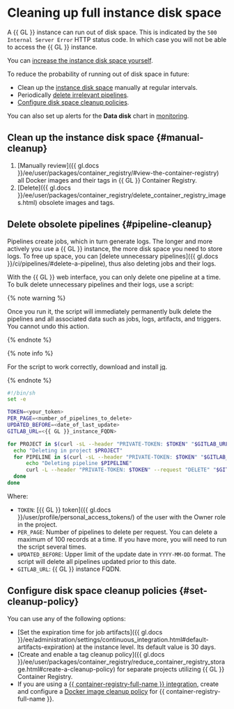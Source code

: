 # Cleaning up full instance disk space

A {{ GL }} instance can run out of disk space. This is indicated by the `500 Internal Server Error` HTTP status code. In which case you will not be able to access the {{ GL }} instance.

You can [increase the instance disk space yourself](instance-update.md).

To reduce the probability of running out of disk space in future:

* Clean up the [instance disk space](#manual-cleanup) manually at regular intervals.
* Periodically [delete irrelevant pipelines](#pipeline-cleanup).
* [Configure disk space cleanup policies](#set-cleanup-policy).

You can also set up alerts for the **Data disk** chart in [monitoring](./monitoring.md#monitoring-integration).

## Clean up the instance disk space {#manual-cleanup}

1. [Manually review]({{ gl.docs }}/ee/user/packages/container_registry/#view-the-container-registry) all Docker images and their tags in {{ GL }} Container Registry.
1. [Delete]({{ gl.docs }}/ee/user/packages/container_registry/delete_container_registry_images.html) obsolete images and tags.

## Delete obsolete pipelines {#pipeline-cleanup}

Pipelines create jobs, which in turn generate logs. The longer and more actively you use a {{ GL }} instance, the more disk space you need to store logs. To free up space, you can [delete unnecessary pipelines]({{ gl.docs }}/ci/pipelines/#delete-a-pipeline), thus also deleting jobs and their logs.

With the {{ GL }} web interface, you can only delete one pipeline at a time. To bulk delete unnecessary pipelines and their logs, use a script:

{% note warning %}

Once you run it, the script will immediately permanently bulk delete the pipelines and all associated data such as jobs, logs, artifacts, and triggers. You cannot undo this action.

{% endnote %}

{% note info %}

For the script to work correctly, download and install [jq](https://stedolan.github.io/jq/download/).

{% endnote %}

```bash
#!/bin/sh
set -e

TOKEN=<your_token>
PER_PAGE=<number_of_pipelines_to_delete>
UPDATED_BEFORE=<date_of_last_update>
GITLAB_URL=<{{ GL }}_instance_FQDN>

for PROJECT in $(curl -sL --header "PRIVATE-TOKEN: $TOKEN" "$GITLAB_URL/api/v4/projects?per_page=$PER_PAGE" | jq '.[].id') ; do
  echo "Deleting in project $PROJECT"
  for PIPELINE in $(curl -sL --header "PRIVATE-TOKEN: $TOKEN" "$GITLAB_URL/api/v4/projects/$PROJECT/pipelines?per_page=$PER_PAGE&sort=asc&updated_before=${UPDATED_BEFORE}T00:00:00Z" | jq '.[].id') ; do
      echo "Deleting pipeline $PIPELINE"
      curl -L --header "PRIVATE-TOKEN: $TOKEN" --request "DELETE" "$GITLAB_URL/api/v4/projects/$PROJECT/pipelines/$PIPELINE"
  done
done

```

Where:
* `TOKEN`: [{{ GL }} token]({{ gl.docs }}/user/profile/personal_access_tokens/) of the user with the Owner role in the project. 
* `PER_PAGE`: Number of pipelines to delete per request. You can delete a maximum of 100 records at a time. If you have more, you will need to run the script several times.
* `UPDATED_BEFORE`: Upper limit of the update date in `YYYY-MM-DD` format. The script will delete all pipelines updated prior to this date.
* `GITLAB_URL`: {{ GL }} instance FQDN.

## Configure disk space cleanup policies {#set-cleanup-policy}

You can use any of the following options:

* [Set the expiration time for job artifacts]({{ gl.docs }}/ee/administration/settings/continuous_integration.html#default-artifacts-expiration) at the instance level. Its default value is 30 days.
* [Create and enable a tag cleanup policy]({{ gl.docs }}/ee/user/packages/container_registry/reduce_container_registry_storage.html#create-a-cleanup-policy) for separate projects utilizing {{ GL }} Container Registry.
* If you are using a [{{ container-registry-full-name }} integration](../../tutorials/image-storage.md), create and configure a [Docker image cleanup policy](../../../container-registry/concepts/lifecycle-policy.md) for {{ container-registry-full-name }}.
